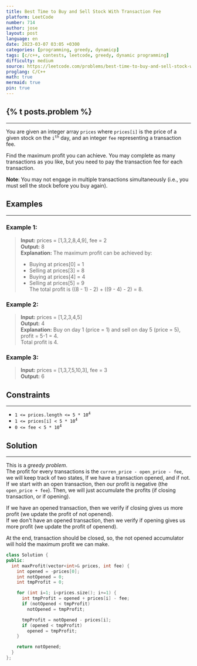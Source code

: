 ```yaml
---
title: Best Time to Buy and Sell Stock With Transaction Fee
platform: LeetCode
number: 714
author: jose
layout: post
language: en
date: 2023-03-07 03:05 +0300
categories: [programming, greedy, dynamicp]
tags: [c/c++, contests, leetcode, greedy, dynamic programming]
difficulty: medium
source: https://leetcode.com/problems/best-time-to-buy-and-sell-stock-with-transaction-fee
proglang: C/C++
math: true
mermaid: true
pin: true
---
```

## {% t posts.problem %}
---
You are given an integer array `prices` where `prices[i]` is the price of a given stock on the <code>i<sup>th</sup></code> day, and an integer `fee` representing a transaction fee.   

Find the maximum profit you can achieve. You may complete as many transactions as you like, but you need to pay the transaction fee for each transaction.

**Note**: You may not engage in multiple transactions simultaneously (i.e., you must sell the stock before you buy again).

## Examples
---
### **Example 1:**  
>**Input:** prices = [1,3,2,8,4,9], fee = 2  
>**Output:** 8  
>**Explanation:** The maximum profit can be achieved by:  
>- Buying at prices[0] = 1  
>- Selling at prices[3] = 8  
>- Buying at prices[4] = 4  
>- Selling at prices[5] = 9  
>The total profit is ((8 - 1) - 2) + ((9 - 4) - 2) = 8.  
  
### **Example 2:**  
>**Input:** prices = [1,2,3,4,5]  
>**Output:** 4  
>**Explanation:** Buy on day 1 (price = 1) and sell on day 5 (price = 5), profit = 5-1 = 4.  
>Total profit is 4.  
  
### **Example 3:**  
>**Input:** prices = [1,3,7,5,10,3], fee = 3  
>**Output:** 6  
  
## Constraints
---
- <code>1 <= prices.length <= 5 * 10<sup>4</sup></code>  
- <code>1 <= prices[i] < 5 * 10<sup>4</sup></code>  
- <code>0 <= fee < 5 * 10<sup>4</sup></code>  

## Solution
---
This is a *greedy problem*.  
The profit for every transactions is the `curren_price - open_price - fee`, we will keep track of two states, If we have a transaction opened, and if not. If we start with an open transaction, then our profit is negative (the `open_price + fee`). Then, we will just accumulate the profits (if closing transaction, or if opening).  

If we have an opened transaction, then we verify if closing gives us more profit (we update the profit of not openend).  
If we don't have an opened transaction, then we verify if opening gives us more profit (we update the profit of openend).  

At the end, transaction should be closed, so, the not opened accumulator will hold the maximum profit we can make.  
```c++
class Solution {
public:
  int maxProfit(vector<int>& prices, int fee) {
    int opened = -prices[0];
    int notOpened = 0;
    int tmpProfit = 0;

    for (int i=1; i<prices.size(); i+=1) {     
      int tmpProfit = opened + prices[i] - fee;
      if (notOpened < tmpProfit)
        notOpened = tmpProfit;

      tmpProfit = notOpened - prices[i];
      if (opened < tmpProfit)
        opened = tmpProfit;
    }

    return notOpened;
  }
};
```

